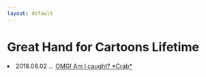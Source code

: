 ```yaml
---
layout: default
---
```

# Great Hand for Cartoons Lifetime

<!-- great hands for catoon lifetime, big boy tempo -->
<article class="post">


  <!-- 흥! 내가 잡히다 닛 -->
  <li>
    2018.08.02 ...
      <a href="{{ site.baseurl }}/docs/2018-08-02-omg-amIcaught">
        OMG! Am I caught? *Crab* </a>
      <br>
  </li>  

</article>
